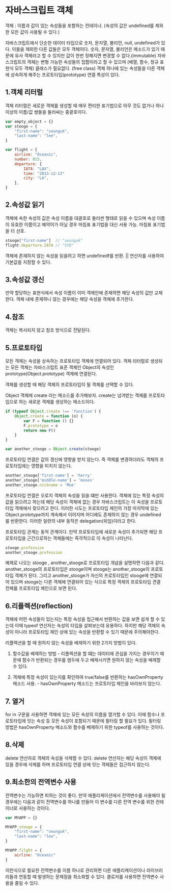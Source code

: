 # 자바스크립트 객체

객체 : 이름과 값이 있는 속성들을 포함하는 컨테이너. (속성의 값은 undefined를 제외한 모든 값이 사용될 수 있다.)

자바스크립트에서 단순한 데이터 타입으로 숫자, 문자열, 불리언, null, undefined가 있다. 이들을 제외한 다른 값들은 모두 객체이다.
숫자, 문자열, 불리언은 메소드가 있기 때문에 유사 객체라고 할 수 있지만 값이 한번 정해지면 변경할 수 없다.(immutable)
자바스크립트의 객체는 변형 가능한 속성들의 집합이라고 할 수 있으며 (배열, 함수, 정규 표현식 모두 객체) 클래스가 필요없다. (free class)
객체 하나에 있는 속성들을 다른 객체에 상속하게 해주는 프로토타입(prototype) 연결 특성이 있다.

## 1.객체 리터럴
객체 리터럴은 새로운 객체를 생성할 때 매우 편리한 표기법으로 아무 것도 없거나 하나 이상의 이름/값 쌍들을 둘러싸는 중괄호이다.

```js
var empty_object = {}
var stooge = {
    "first-name": "seunguk",
    "last-name": "lee",
}

var flight = {
    airline: "Oceanic",
    number: 815,
    departure: {
        IATA: "LAX",
        time: "2013-12-13"
        city: "LA",
    },
}
```

## 2.속성값 읽기
객체에 속한 속성의 값은 속성 이름을 대괄호로 둘러싼 형태로 읽을 수 있으며 속성 이름이 유효한 이름이고 예약어가 아닐 경우 마침표 표기법을 대신 사용 가능.
마침표 표기법을 더 선호.

```js
stooge["first-name"]  // "seunguk"
flight.departure.IATA // "SYD"
```
객체에 존재하지 않는 속성을 읽을려고 하면 undefinedf를 반환.
|| 연산자를 사용하여 기본값을 지정할 수 있다.


## 3.속성값 갱신
만약 할당하는 표현식에서 속성 이름이 이미 객체안에 존재하면 해당 속성의 값만 교체한다.
객체 내에 존재하니 않는 경우에는 해당 속성을 객체에 추가한다.

## 4.참조
객체는 복사되지 않고 참조 방식으로 전달된다.

## 5.프로토타입
모든 객체는 속성을 상속하는 프로토타입 객체에 연결되어 있다.
객체 리터럴로 생성되는 모든 객체는 자바스크립트 표준 객체인 Object의 속성인 prototype(Object.prototype) 객체에 연결된다.

객체를 생성할 때 해당 객체의 프로토타입이 될 객체를 선택할 수 있다.

Object 객체에 create 라는 메소드를 추가해보자. create는 넘겨받는 객체를 프로토타입으로 하는 새로운 객체를 생성하는 메소드이다.

```js
if (typeof Object.create !== 'function') {
    Object.create = function (o) {
        var F = function () {}
        F.prototype = o
        return new F()
    }
}

var another_stooge = Object.create(stooge)
```

프로토타입 연결은 값의 갱신에 영향을 받지 않는다. 즉 객체를 변경하더라도 객체의 프로토타입에는 영향을 미치지 않는다.

```js
another_stooge['first-name'] = 'harry'
another_stooge['middle-name'] = 'moses'
another_stooge.nickname = 'Moe'
```

프로토타입 연결은 오로지 객체의 속성을 읽을 떄만 사용한다.
객체에 있는 특정 속성의 값을 읽으려고 하는데 해당 속성이 객체에 없는 경우 자바스크립트는 이 속성을 프로토타입 객체에서 찾으려고 한다. 이러한 시도는 프로토타입 체인의 가장 마지막에 있는 Object.prototype까지 계속해서 이어지며 어디에도 존재하지 않는 경우 undefined 를 반환한다. 이러한 일련의 내부 동작은 delegation(위임)이라고 한다.

프로토타입 관계는 동적 관계이다. 만약 프로토타입에 새로운 속성이 추가되면 해당 프로토타입을 근간으로하는 객체들에는 즉각적으로 이 속성이 나타난다.
```js
stooge.profession
another_stooge.profession
```
예제로 나오는 stooge , another_stooge로 프로토타입 개념을 설명하면 다음과 같다.
another_stooge의 프로토타입은 stooge이며 stooge는 another_stooge의 프로토타입 객체가 된다. 그리고 another_stooge가 자신의 프로토타입인 stooge에 연결되어 있으며 stooge는 다른 객체에 연결되어 있는 식으로 특정 객체의 프로토타입 견결 전체를 프로토타입 체인으로 보면 된다.

## 6.리플렉션(reflection)

객체에 어떤 속성들이 있는지는 특정 속성을 접근해서 반환하는 값을 보면 쉽게 할 수 있는데 이때 typeof 연산자는 속성의 타입을 살펴보는데 유용하다.
하지만 해당 객체의 속성이 아니라 프로토타입 체인 상에 있는 속성을 반환할 수 있기 때문에 주의해야한다.

리플렉션을 할 때 원하지 않는 속성을 배제하기 위한 2가지 방법이 있다.

1. 함수값을 배제하는 방법 - 리플렉션을 할 떄는 데이터에 관심을 가지는 경우이기 때문에 함수가 반환되는 경우를 염두에 두고 배제시키면 원하지 않는 속성을 배제할 수 있다.

2. 객체에 특정 속성이 있는지를 확인하여 true/false를 반환하는 hasOwnProperty 메소드 사용. - hasOwnProperty 메소드는 프로토타입 체인을 바라보지 않는다.

## 7. 열거
for in 구문을 사용하면 객체에 있는 모든 속성의 이름을 열거할 수 있다. 이때 함수나 프로토타입에 잇는 속성 등 모든 속성이 포함되기 때문에 필터링 할 필요가 있다. 필터링 방법은 hasOwnProperty 메소드와 함수를 베제하기 위한 typeof를 사용하는 것이다.

## 8.삭제
delete 연산자로 객체의 속성을 삭제할 수 있다. delete 연산자는 해당 속성이 객체에 있을 경우에 삭제를 하며 프로토타입 연결 상에 잇는 객체들은 접근하지 않는다.

## 9.최소한의 전역변수 사용
전역변수는 가능하면 피하는 것이 좋다. 만약 애플리케이션에서 전역변수를 사용해야 될 경우에는 다음과 같이 전역변수를 하나를 만들어 이 변수를 다른 전역 변수를 위한 컨테이너로 사용하는 것이다.

```js
var MYAPP = {}

MYAPP.stooge = {
    "first-name": "seunguk",
    "last-name": "lee",
}

MYAPP.filght = {
    airline: "Oceanic"
}
```
이런식으로 필요한 전역변수를 이름 하나로 관리하면 다른 애플리케이션이나 라이브러리들과 연동할 때 발생하는 문제점을 최소화할 수 있다. 클로저를 사용하면 전역변수 사용을 줄일 수 있다.